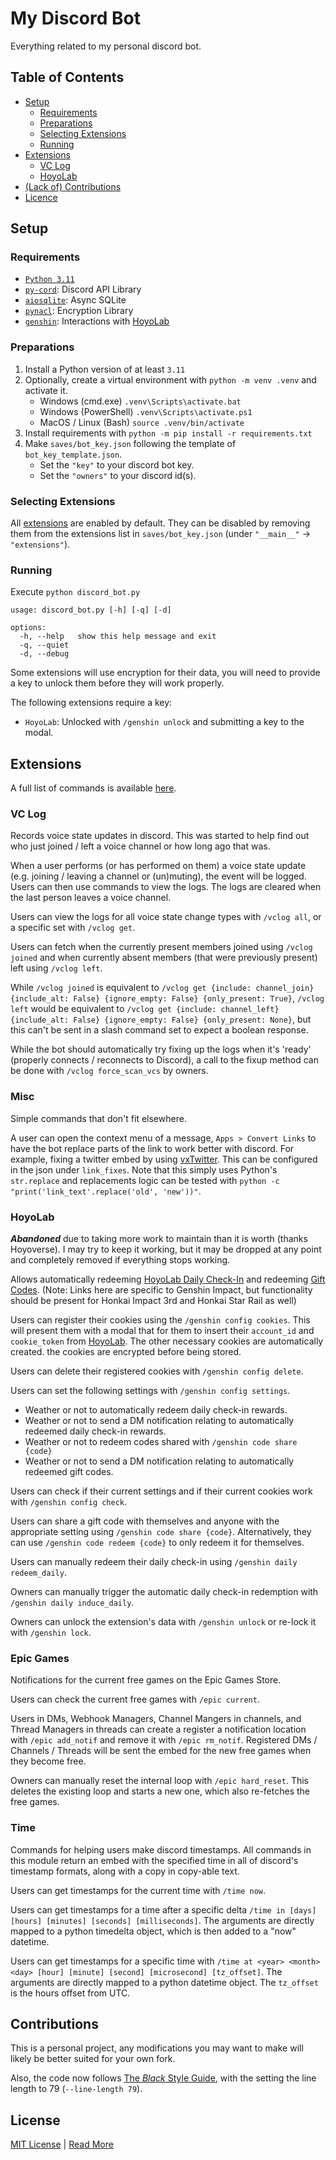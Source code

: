 # My Discord Bot
Everything related to my personal discord bot.

## Table of Contents
* [Setup](#setup)
    * [Requirements](#requirements)
    * [Preparations](#preparations)
    * [Selecting Extensions](#selecting-extensions)
    * [Running](#running)
* [Extensions](#extensions)
    * [VC Log](#vc-log)
    * [HoyoLab](#hoyolab)
* [(Lack of) Contributions](#contributions)
* [Licence](#license)

## Setup
### Requirements
- [`Python 3.11`](https://www.python.org/)
- [`py-cord`](https://pypi.org/project/py-cord/): Discord API Library
- [`aiosqlite`](https://pypi.org/project/aiosqlite/): Async SQLite
- [`pynacl`](https://pypi.org/project/aiosqlite/): Encryption Library
- [`genshin`](https://pypi.org/project/genshin/): Interactions with [HoyoLab](https://www.hoyolab.com/)

### Preparations
1. Install a Python version of at least `3.11`
2. Optionally, create a virtual environment with `python -m venv .venv` and
    activate it.
   * Windows (cmd.exe) `.venv\Scripts\activate.bat`
   * Windows (PowerShell) `.venv\Scripts\activate.ps1`
   * MacOS / Linux (Bash) `source .venv/bin/activate` 
3. Install requirements with
   `python -m pip install -r requirements.txt`
4. Make `saves/bot_key.json` following the template of `bot_key_template.json`.
    - Set the `"key"` to your discord bot key.
    - Set the `"owners"` to your discord id(s).

### Selecting Extensions
All [extensions](#extensions) are enabled by default. 
They can be disabled by removing them from the extensions list in `saves/bot_key.json` (under `"__main__"` -> `"extensions"`).

### Running
Execute `python discord_bot.py`

```
usage: discord_bot.py [-h] [-q] [-d]

options:
  -h, --help   show this help message and exit
  -q, --quiet
  -d, --debug
```

Some extensions will use encryption for their data, you will need to provide a key to unlock them before they will work properly.

The following extensions require a key:
- `HoyoLab`: Unlocked with `/genshin unlock` and submitting a key to the modal.

## Extensions
A full list of commands is available [here](Commands.md).
### VC Log
Records voice state updates in discord.
This was started to help find out who just joined / left a voice channel or how long ago that was.

When a user performs (or has performed on them) a voice state update (e.g. joining / leaving a channel or (un)muting),
the event will be logged. Users can then use commands to view the logs.
The logs are cleared when the last person leaves a voice channel.

Users can view the logs for all voice state change types with `/vclog all`, or a specific set with `/vclog get`.

Users can fetch when the currently present members joined using `/vclog joined` 
and when currently absent members (that were previously present) left using `/vclog left`.

While `/vclog joined` is equivalent to 
`/vclog get {include: channel_join} {include_alt: False} {ignore_empty: False} {only_present: True}`,
`/vclog left` would be equivalent to 
`/vclog get {include: channel_left} {include_alt: False} {ignore_empty: False} {only_present: None}`,
but this can't be sent in a slash command set to expect a boolean response.

While the bot should automatically try fixing up the logs when it's 'ready' (properly connects / reconnects to Discord),
a call to the fixup method can be done with `/vclog force_scan_vcs` by owners.

### Misc
Simple commands that don't fit elsewhere.

A user can open the context menu of a message, `Apps > Convert Links` to have the bot replace parts of the link to work better with discord.
For example, fixing a twitter embed by using [vxTwitter](https://github.com/dylanpdx/BetterTwitFix).
This can be configured in the json under `link_fixes`. 
Note that this simply uses Python's `str.replace` 
and replacements logic can be tested with `python -c "print('link_text'.replace('old', 'new'))"`.

### HoyoLab
___Abandoned___ due to taking more work to maintain than it is worth (thanks Hoyoverse).
I may try to keep it working, but it may be dropped at any point and completely removed if everything stops working.

Allows automatically redeeming [HoyoLab Daily Check-In](https://genshin-impact.fandom.com/wiki/HoYoLAB_Community_Daily_Check-In) 
and redeeming [Gift Codes](https://genshin.hoyoverse.com/en/gift).
(Note: Links here are specific to Genshin Impact, but functionality should be present for Honkai Impact 3rd and Honkai Star Rail as well)

Users can register their cookies using the `/genshin config cookies`.
This will present them with a modal that for them to insert their `account_id` and `cookie_token` from [HoyoLab](https://www.hoyolab.com/).
The other necessary cookies are automatically created.
the cookies are encrypted before being stored.

Users can delete their registered cookies with `/genshin config delete`.

Users can set the following settings with `/genshin config settings`.

- Weather or not to automatically redeem daily check-in rewards.
- Weather or not to send a DM notification relating to automatically redeemed daily check-in rewards.
- Weather or not to redeem codes shared with `/genshin code share {code}`
- Weather or not to send a DM notification relating to automatically redeemed gift codes.

Users can check if their current settings and if their current cookies work with `/genshin config check`.

Users can share a gift code with themselves and anyone with the appropriate setting using `/genshin code share {code}`.
Alternatively, they can use `/genshin code redeem {code}` to only redeem it for themselves.

Users can manually redeem their daily check-in using `/genshin daily redeem_daily`.

Owners can manually trigger the automatic daily check-in redemption with `/genshin daily induce_daily`.

Owners can unlock the extension's data with `/genshin unlock` or re-lock it with `/genshin lock`.

### Epic Games
Notifications for the current free games on the Epic Games Store.

Users can check the current free games with `/epic current`.

Users in DMs, Webhook Managers, Channel Mangers in channels, and Thread Managers in threads can create a register a notification location with `/epic add_notif` and remove it with `/epic rm_notif`.
Registered DMs / Channels / Threads will be sent the embed for the new free games when they become free.

Owners can manually reset the internal loop with `/epic hard_reset`. This deletes the existing loop and starts a new one, which also re-fetches the free games.

### Time
Commands for helping users make discord timestamps.
All commands in this module return an embed with the specified time in all of discord's timestamp formats, along with a copy in copy-able text.

Users can get timestamps for the current time with `/time now`.

Users can get timestamps for a time after a specific delta `/time in [days] [hours] [minutes] [seconds] [milliseconds]`. The arguments are directly mapped to a python timedelta object, which is then added to a "now" datetime.

Users can get timestamps for a specific time with `/time at <year> <month> <day> [hour] [minute] [second] [microsecond] [tz_offset]`. The arguments are directly mapped to a python datetime object. The `tz_offset` is the hours offset from UTC.

## Contributions
This is a personal project, any modifications you may want to make will likely be better suited for your own fork.

Also, the code now follows 
[The _Black_ Style Guide](https://black.readthedocs.io/en/stable/the_black_code_style/current_style.html),
with the setting the line length to 79 (`--line-length 79`).
## License
[MIT License](LICENSE) | [Read More](https://choosealicense.com/licenses/mit/#)

